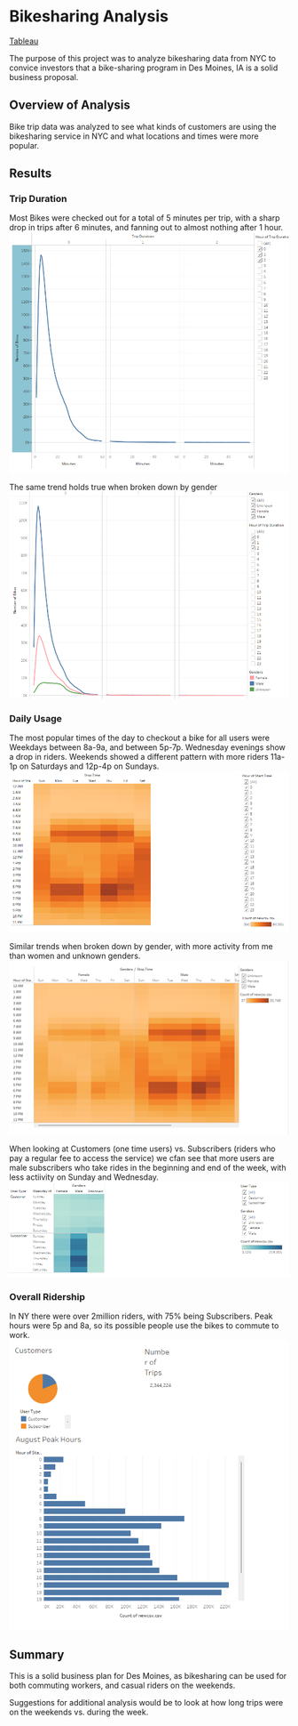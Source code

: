 # Bikesharing Analysis

[Tableau](https://public.tableau.com/views/Ridesharing_16503216487370/NYCStory?:language=en-US&:display_count=n&:origin=viz_share_link)

The purpose of this project was to analyze bikesharing data from NYC to convice investors that a bike-sharing program in Des Moines, IA is a solid business proposal. 

## Overview of Analysis
Bike trip data was analyzed to see what kinds of customers are using the bikesharing service in NYC and what locations and times were more popular.

## Results

### Trip Duration
Most Bikes were checked out for a total of 5 minutes per trip, with a sharp drop in trips after 6 minutes, and fanning out to almost nothing after 1 hour.  
![Bike Checkout Duration for all Users](/CheckoutTimes.png)

The same trend holds true when broken down by gender
![Bike Checkout Duration by Gender](/TripDurationbyGender.png)
### Daily Usage
The most popular times of the day to checkout a bike for all users were Weekdays between 8a-9a, and between 5p-7p.  Wednesday evenings show a drop in riders.  Weekends showed a different pattern with more riders 11a-1p on Saturdays and 12p-4p on Sundays.
![Bike Checkout per Day](/CheckoutTimesperWeekday.png)

Similar trends when broken down by gender, with more activity from me than women and unknown genders.
![Bike Checkout per Day by Gender](/CheckoutTimesbyGenderPerWeekday.png)

When looking at Customers (one time users) vs. Subscribers (riders who pay a regular fee to access the service) we cfan see that more users are male subscribers who take rides in the beginning and end of the week, with less actiivity on Sunday and Wednesday.
![User Trips by Gender per Weekday](/RidersByGenderPerWeekday.png)

### Overall Ridership
In NY there were over 2million riders, with 75% being Subscribers. Peak hours were 5p and 8a, so its possible people use the bikes to commute to work.
![Dashboard](/CustomersPeakHoursNumberofRides.png)

## Summary
This is a solid business plan for Des Moines, as bikesharing can be used for both commuting workers, and casual riders on the weekends.

Suggestions for additional analysis would be to look at how long trips were on the weekends vs. during the week. 
